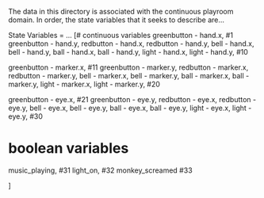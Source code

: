 The data in this directory is associated with the continuous playroom domain.
In order, the state variables that it seeks to describe are...

State Variables = ...
[# continuous variables
 greenbutton - hand.x,      #1
 greenbutton - hand.y,
 redbutton   - hand.x,
 redbutton   - hand.y,
 bell        - hand.x,
 bell        - hand.y,
 ball        - hand.x,
 ball        - hand.y,
 light       - hand.x,
 light       - hand.y,      #10

 greenbutton - marker.x,    #11
 greenbutton - marker.y,
 redbutton   - marker.x,
 redbutton   - marker.y,
 bell        - marker.x,
 bell        - marker.y,
 ball        - marker.x,
 ball        - marker.y,
 light       - marker.x,
 light       - marker.y,    #20

 greenbutton - eye.x,       #21
 greenbutton - eye.y,
 redbutton   - eye.x,
 redbutton   - eye.y,
 bell        - eye.x,
 bell        - eye.y,
 ball        - eye.x,
 ball        - eye.y,
 light       - eye.x,
 light       - eye.y,       #30

 # boolean variables
 music_playing,             #31
 light_on,                  #32
 monkey_screamed            #33

]
